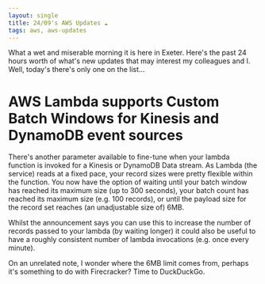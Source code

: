 ```yaml
---
layout: single
title: 24/09's AWS Updates ☁
tags: aws, aws-updates
---
```


What a wet and miserable morning it is here in Exeter. Here's the past 24 hours worth of what's new updates that may interest my colleagues and I. Well, today's there's only one on the list...

# AWS Lambda supports Custom Batch Windows for Kinesis and DynamoDB event sources
There's another parameter available to fine-tune when your lambda function is invoked for a Kinesis or DynamoDB Data stream. As Lambda (the service) reads at a fixed pace, your record sizes were pretty flexible within the function.
You now have the option of waiting until your batch window has reached its maximum size (up to 300 seconds), your batch count has reached its maximum size (e.g. 100 records), or until the payload size for the record set reaches (an unadjustable size of) 6MB.

Whilst the announcement says you can use this to increase the number of records passed to your lambda (by waiting longer) it could also be useful to have a roughly consistent number of lambda invocations (e.g. once every minute). 

On an unrelated note, I wonder where the 6MB limit comes from, perhaps it's something to do with Firecracker? Time to DuckDuckGo. 
